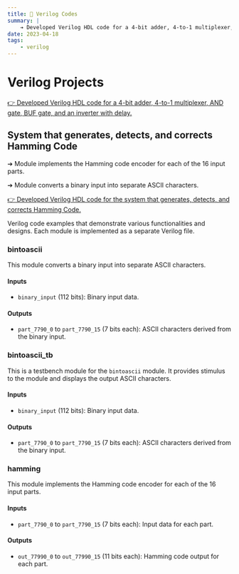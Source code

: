 ```yaml
---
title: 🎉 Verilog Codes
summary: |
    ➔ Developed Verilog HDL code for a 4-bit adder, 4-to-1 multiplexer, AND gate, BUF gate, and an inverter with delay.
date: 2023-04-18
tags:
    - verilog
---
```

# Verilog Projects

[👉 Developed Verilog HDL code for a 4-bit adder, 4-to-1 multiplexer, AND gate, BUF gate, and an inverter with delay.](https://github.com/sainavaneet/Verilog/)

## System that generates, detects, and corrects Hamming Code

➔ Module implements the Hamming code encoder for each of the 16 input parts.

➔ Module converts a binary input into separate ASCII characters.

[👉 Developed Verilog HDL code for the system that generates, detects, and corrects Hamming Code.](https://github.com/sainavaneet/system-that-generates-detects-and-corrects-Hamming-Code)

Verilog code examples that demonstrate various functionalities and designs. Each module is implemented as a separate Verilog file.



### bintoascii

This module converts a binary input into separate ASCII characters.

#### Inputs

- `binary_input` (112 bits): Binary input data.

#### Outputs

- `part_7790_0` to `part_7790_15` (7 bits each): ASCII characters derived from the binary input.

### bintoascii_tb

This is a testbench module for the `bintoascii` module. It provides stimulus to the module and displays the output ASCII characters.

#### Inputs

- `binary_input` (112 bits): Binary input data.

#### Outputs

- `part_7790_0` to `part_7790_15` (7 bits each): ASCII characters derived from the binary input.

### hamming

This module implements the Hamming code encoder for each of the 16 input parts.

#### Inputs

- `part_7790_0` to `part_7790_15` (7 bits each): Input data for each part.

#### Outputs

- `out_77990_0` to `out_77990_15` (11 bits each): Hamming code output for each part.

